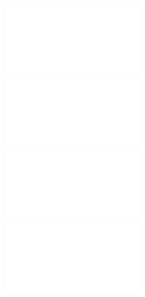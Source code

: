 ![@](steps/_.3eb68380.md)

![@](steps/_.fa3ad648.md)

![@](steps/concept.fba64d93.md)

![@](steps/_.413d38af.md)